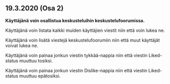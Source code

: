 ## 19.3.2020 (Osa 2)

**Käyttäjänä voin osallistua keskusteluihin keskustelufoorumissa.**

Käyttäjänä voin listata kaikki muiden käyttäjien viestit niin että voin lukea ne.

Käyttäjänä voin lisätä viestejä keskustelufoorumiin niin että muut käyttäjät voivat lukea ne.

Käyttäjänä voin painaa jonkun viestin tykkää-nappia niin että viestin Liked-status muuttuu tosiksi.

Käyttäjänä voin painaa jonkun viestin Dislike-nappia niin että viestin Liked-status muuttuu epätosiksi.
